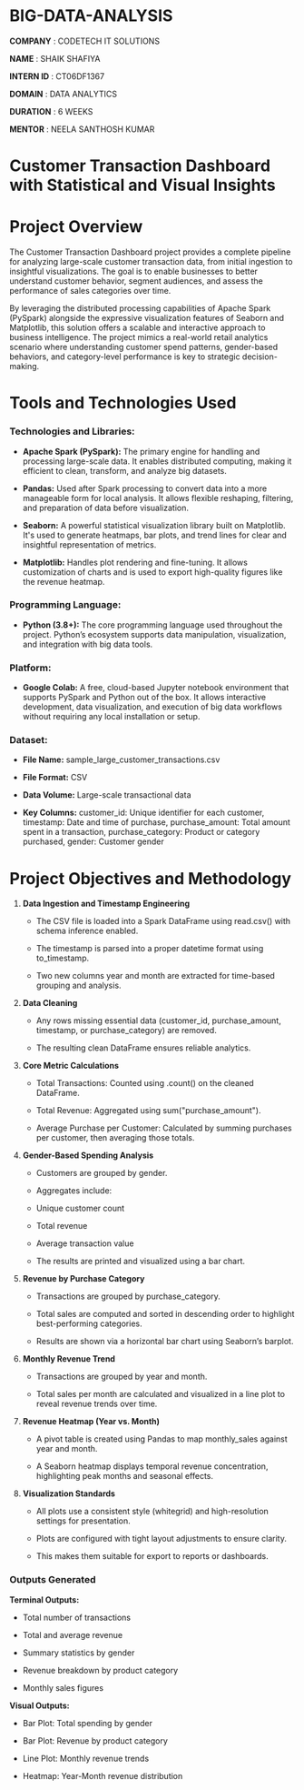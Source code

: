 # BIG-DATA-ANALYSIS

**COMPANY** : CODETECH IT SOLUTIONS

**NAME** : SHAIK SHAFIYA

**INTERN ID** : CT06DF1367

**DOMAIN** : DATA ANALYTICS

**DURATION** : 6 WEEKS

**MENTOR** : NEELA SANTHOSH KUMAR

# Customer Transaction Dashboard with Statistical and Visual Insights

# Project Overview

The Customer Transaction Dashboard project provides a complete pipeline for analyzing large-scale customer transaction data, from initial ingestion to insightful visualizations. The goal is to enable businesses to better understand customer behavior, segment audiences, and assess the performance of sales categories over time.

By leveraging the distributed processing capabilities of Apache Spark (PySpark) alongside the expressive visualization features of Seaborn and Matplotlib, this solution offers a scalable and interactive approach to business intelligence. The project mimics a real-world retail analytics scenario where understanding customer spend patterns, gender-based behaviors, and category-level performance is key to strategic decision-making.

# Tools and Technologies Used

### Technologies and Libraries:

 - **Apache Spark (PySpark):** The primary engine for handling and processing large-scale data. It enables distributed computing, making it efficient to clean, transform, and analyze big datasets.

 - **Pandas:** Used after Spark processing to convert data into a more manageable form for local analysis. It allows flexible reshaping, filtering, and preparation of data before visualization.
 
 - **Seaborn:** A powerful statistical visualization library built on Matplotlib. It's used to generate heatmaps, bar plots, and trend lines for clear and insightful representation of metrics.
 
 - **Matplotlib:** Handles plot rendering and fine-tuning. It allows customization of charts and is used to export high-quality figures like the revenue heatmap.

### Programming Language:

- **Python (3.8+):** The core programming language used throughout the project. Python’s ecosystem supports data manipulation, visualization, and integration with big data tools.

### Platform:

- **Google Colab:** A free, cloud-based Jupyter notebook environment that supports PySpark and Python out of the box. It allows interactive development, data visualization, and execution of big data workflows without requiring any local installation or setup.

### Dataset:

- **File Name:** sample_large_customer_transactions.csv

- **File Format:** CSV

- **Data Volume:** Large-scale transactional data

- **Key Columns:**
   customer_id: Unique identifier for each customer,
   timestamp: Date and time of purchase,
   purchase_amount: Total amount spent in a transaction,
   purchase_category: Product or category purchased,
   gender: Customer gender

# Project Objectives and Methodology

 1. **Data Ingestion and Timestamp Engineering**

      - The CSV file is loaded into a Spark DataFrame using read.csv() with schema inference enabled.
   
      - The timestamp is parsed into a proper datetime format using to_timestamp.
   
      - Two new columns year and month are extracted for time-based grouping and analysis.

 2. **Data Cleaning** 

      - Any rows missing essential data (customer_id, purchase_amount, timestamp, or purchase_category) are removed.
   
      - The resulting clean DataFrame ensures reliable analytics.

 3. **Core Metric Calculations**

       - Total Transactions: Counted using .count() on the cleaned DataFrame.
  
       - Total Revenue: Aggregated using sum("purchase_amount").
  
       - Average Purchase per Customer: Calculated by summing purchases per customer, then averaging those totals.

  4. **Gender-Based Spending Analysis**

       - Customers are grouped by gender.
   
       - Aggregates include:
   
       - Unique customer count
   
       - Total revenue
   
       - Average transaction value
   
       - The results are printed and visualized using a bar chart.

 5. **Revenue by Purchase Category**

      - Transactions are grouped by purchase_category.
    
      - Total sales are computed and sorted in descending order to highlight best-performing categories.
    
      - Results are shown via a horizontal bar chart using Seaborn’s barplot.

 6. **Monthly Revenue Trend**
 
      - Transactions are grouped by year and month.
    
      - Total sales per month are calculated and visualized in a line plot to reveal revenue trends over time.

 7. **Revenue Heatmap (Year vs. Month)**

      - A pivot table is created using Pandas to map monthly_sales against year and month.
    
      - A Seaborn heatmap displays temporal revenue concentration, highlighting peak months and seasonal effects.

 8. **Visualization Standards**

      - All plots use a consistent style (whitegrid) and high-resolution settings for presentation.
   
      - Plots are configured with tight layout adjustments to ensure clarity.
   
      - This makes them suitable for export to reports or dashboards.

### Outputs Generated

**Terminal Outputs:**
  - Total number of transactions

  - Total and average revenue

  - Summary statistics by gender

  - Revenue breakdown by product category

  - Monthly sales figures

 **Visual Outputs:**
  - Bar Plot: Total spending by gender

  - Bar Plot: Revenue by product category

  - Line Plot: Monthly revenue trends

  - Heatmap: Year-Month revenue distribution







